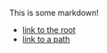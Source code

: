This is some markdown!
- [link to the root](http://fake.local)
- [link to a path](http://fake.local/fake)
